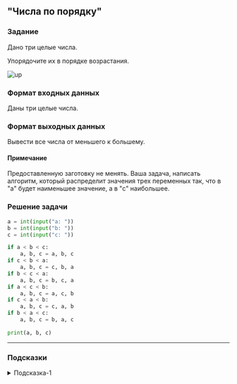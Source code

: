 ## "Числа по порядку"

### Задание

Дано три целые числа. 

Упорядочите их в порядке возрастания.

![up](img/up.png)

### Формат входных данных

Даны три целые числа.

### Формат выходных данных

Вывести все числа от меньшего к большему.

#### Примечание

Предоставленную заготовку не менять. Ваша задача, написать алгоритм, который распределит значения трех переменных так, что в "a" будет наименьшее значение, а в "c" наибольшее.

### Решение задачи

```python
a = int(input("a: "))
b = int(input("b: "))
c = int(input("c: "))

if a < b < c:
    a, b, c = a, b, c
if c < b < a:
    a, b, c = c, b, a
if b < c < a:
    a, b, c = b, c, a
if a < c < b:
    a, b, c = a, c, b
if c < a < b:
    a, b, c = c, a, b
if b < a < c:
    a, b, c = b, a, c
    
print(a, b, c)
```

---

### Подсказки

<details>
<summary>Подсказка-1</summary>
Вспомните про задачу "поменять значения переменных местами".
</details>
